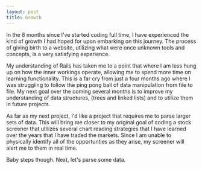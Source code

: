 ```yaml
---
layout: post
title: Growth
---
```


In the 8 months since I've started coding full time, I have experienced the kind of growth I had hoped for upon embarking on this journey.  The process of giving birth to a website, utilizing what were once unknown tools and concepts, is a very satisfying experience.

My understanding of Rails has taken me to a point that where I am less hung up on how the inner workings operate, allowing me to spend more time on learning functionality.  This is a far cry from just a four months ago where I was struggling to follow the ping pong ball of data manipulation from file to file.
My next goal over the coming several months is to improve my understanding of data structures, (trees and linked lists) and to utilize them in future projects.

As far as my next project, I'd like a project that requires me to parse larger sets of data.  This will bring me closer to my original goal of coding a stock screener that utilizes several chart reading strategies that I have learned over the years that I have traded the markets.  Since I am unable to physically identify all of the opportunties as they arise, my screener will alert me to them in real time.

Baby steps though.  Next, let's parse some data.


